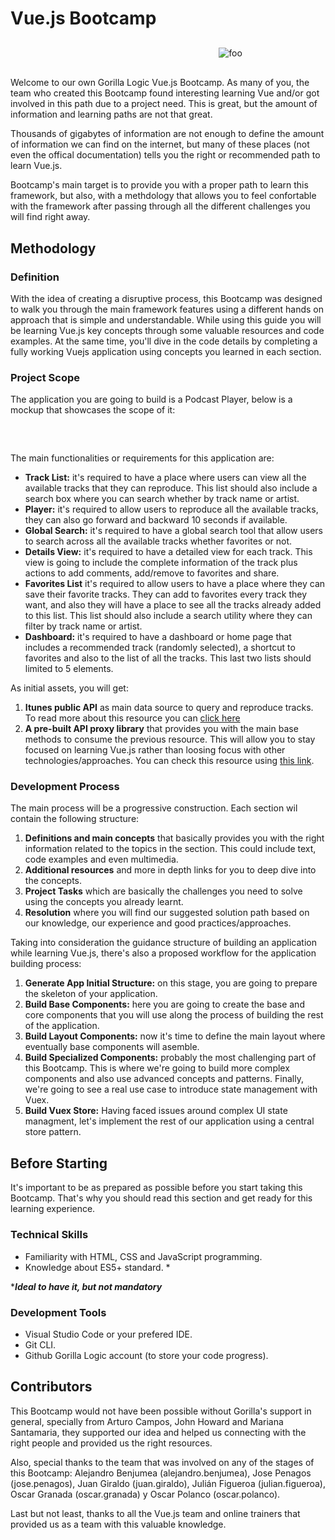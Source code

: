 # Vue.js Bootcamp

<style>
    #container-img{
        display: flex;
        align-items: center;
        justify-content: center;
        margin: 30px;
    }
</style>
<div id="container-img">
    <img :src="$withBase('/vue.png')" style="width: 150px"/>
    <img :src="$withBase('/plus.png')" style="width: 50px"/>
    <img :src="$withBase('/logoBlack.png')" alt="foo" />
</div>

Welcome to our own Gorilla Logic Vue.js Bootcamp. As many of you, the team who created this Bootcamp found interesting learning Vue and/or got involved in this path due to a project need. This is great, but the amount of information and learning paths are not that great.

Thousands of gigabytes of information are not enough to define the amount of information we can find on the internet, but many of these places (not even the offical documentation) tells you the right or recommended path to learn Vue.js.

Bootcamp's main target is to provide you with a proper path to learn this framework, but also, with a methdology that allows you to feel confortable with the framework after passing through all the different challenges you will find right away.

## Methodology

### Definition

With the idea of creating a disruptive process, this Bootcamp was designed to walk you through the main framework features using a different hands on approach that is simple and understandable. While using this guide you will be learning Vue.js key concepts through some valuable resources and code examples. At the same time, you'll dive in the code details by completing a fully working Vuejs application using concepts you learned in each section.

### Project Scope

The application you are going to build is a Podcast Player, below is a mockup that showcases the scope of it:

<div id="container-img">
    <img :src="$withBase('/wireframe.png')"/>
</div>

The main functionalities or requirements for this application are:

- **Track List:** it's required to have a place where users can view all the available tracks that they can reproduce. This list should also include a search box where you can search whether by track name or artist.
- **Player:** it's required to allow users to reproduce all the available tracks, they can also go forward and backward 10 seconds if available.
- **Global Search:** it's required to have a global search tool that allow users to search across all the available tracks whether favorites or not.
- **Details View:** it's required to have a detailed view for each track. This view is going to include the complete information of the track plus actions to add comments, add/remove to favorites and share.
- **Favorites List** it's required to allow users to have a place where they can save their favorite tracks. They can add to favorites every track they want, and also they will have a place to see all the tracks already added to this list. This list should also include a search utility where they can filter by track name or artist.
- **Dashboard:** it's required to have a dashboard or home page that includes a recommended track (randomly selected), a shortcut to favorites and also to the list of all the tracks. This last two lists should limited to 5 elements.

As initial assets, you will get:

1. **Itunes public API** as main data source to query and reproduce tracks. To read more about this resource you can [click here](https://affiliate.itunes.apple.com/resources/documentation/itunes-store-web-service-search-api/)
2. **A pre-built API proxy library** that provides you with the main base methods to consume the previous resource. This will allow you to stay focused on learning Vue.js rather than loosing focus with other technologies/approaches. You can check this resource using [this link](https://affiliate.itunes.apple.com/resources/documentation/itunes-store-web-service-search-api/).

### Development Process

The main process will be a progressive construction. Each section wil contain the following structure:

1. **Definitions and main concepts** that basically provides you with the right information related to the topics in the section. This could include text, code examples and even multimedia.
2. **Additional resources** and more in depth links for you to deep dive into the concepts.
3. **Project Tasks** which are basically the challenges you need to solve using the concepts you already learnt.
4. **Resolution** where you will find our suggested solution path based on our knowledge, our experience and good practices/approaches.

Taking into consideration the guidance structure of building an application while learning Vue.js, there's also a proposed workflow for the application building process:

1. **Generate App Initial Structure:** on this stage, you are going to prepare the skeleton of your application.
2. **Build Base Components:** here you are going to create the base and core components that you will use along the process of building the rest of the application.
3. **Build Layout Components:** now it's time to define the main layout where eventually base components will asemble.
4. **Build Specialized Components:** probably the most challenging part of this Bootcamp. This is where we're going to build more complex components and also use advanced concepts and patterns. Finally, we're going to see a real use case to introduce state management with Vuex.
5. **Build Vuex Store:** Having faced issues around complex UI state managment, let's implement the rest of our application using a central store pattern.

## Before Starting

It's important to be as prepared as possible before you start taking this Bootcamp. That's why you should read this section and get ready for this learning experience.

### Technical Skills

- Familiarity with HTML, CSS and JavaScript programming.
- Knowledge about ES5+ standard. \*

\***_Ideal to have it, but not mandatory_**

### Development Tools

- Visual Studio Code or your prefered IDE.
- Git CLI.
- Github Gorilla Logic account (to store your code progress).

## Contributors

This Bootcamp would not have been possible without Gorilla's support in general, specially from Arturo Campos, John Howard and Mariana Santamaria, they supported our idea and helped us connecting with the right people and provided us the right resources.

Also, special thanks to the team that was involved on any of the stages of this Bootcamp: Alejandro Benjumea (alejandro.benjumea), Jose Penagos (jose.penagos), Juan Giraldo (juan.giraldo), Julián Figueroa (julian.figueroa), Oscar Granada (oscar.granada) y Oscar Polanco (oscar.polanco).

Last but not least, thanks to all the Vue.js team and online trainers that provided us as a team with this valuable knowledge.
